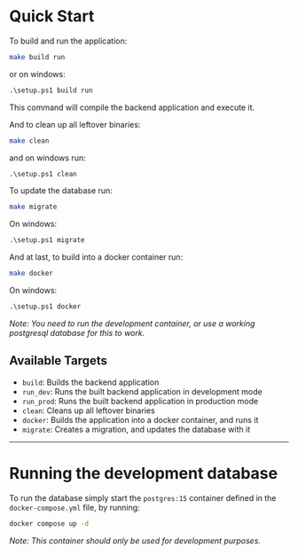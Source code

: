 # Quick Start

To build and run the application:

```sh
make build run
```

or on windows:

```bat
.\setup.ps1 build run
```

This command will compile the backend application and execute it.

And to clean up all leftover binaries:

```sh
make clean
```

and on windows run:

```bat
.\setup.ps1 clean
```

To update the database run:

```sh
make migrate
```

On windows:

```bat
.\setup.ps1 migrate
```

And at last, to build into a docker container run:

```sh
make docker
```

On windows:

```bat
.\setup.ps1 docker
```

*Note: You need to run the development container, or use a working postgresql database for this to work.*

## Available Targets

- `build`: Builds the backend application
- `run_dev`: Runs the built backend application in development mode
- `run_prod`: Runs the built backend application in production mode
- `clean`: Cleans up all leftover binaries
- `docker`: Builds the application into a docker container, and runs it
- `migrate`: Creates a migration, and updates the database with it

<hr>

# Running the development database

To run the database simply start the `postgres:15` container defined in the `docker-compose.yml` file, by running:

```sh
docker compose up -d
```


*Note: This container should only be used for development purposes.*